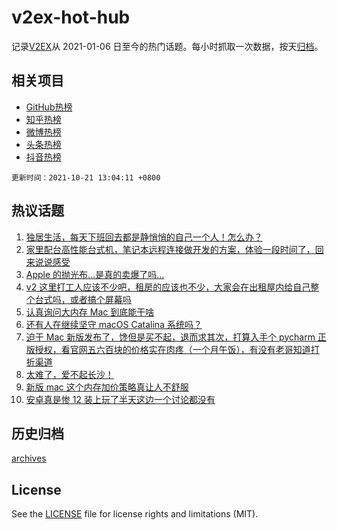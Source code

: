 # v2ex-hot-hub

 记录[V2EX](https://www.v2ex.com/)从 2021-01-06 日至今的热门话题。每小时抓取一次数据，按天[归档](archives)。
 
 ## 相关项目

- [GitHub热榜](https://github.com/snaildev/github-hot-hub)
- [知乎热榜](https://github.com/snaildev/zhihu-hot-hub)
- [微博热榜](https://github.com/snaildev/weibo-hot-hub)
- [头条热榜](https://github.com/snaildev/toutiao-hot-hub)
- [抖音热榜](https://github.com/snaildev/douyin-hot-hub)


 `更新时间：2021-10-21 13:04:11 +0800`

## 热议话题

1. [独居生活，每天下班回去都是静悄悄的自己一个人！怎么办？](https://www.v2ex.com/t/809267)
1. [家里配台高性能台式机，笔记本远程连接做开发的方案，体验一段时间了，回来说说感受](https://www.v2ex.com/t/809259)
1. [Apple 的抛光布…是真的卖爆了吗…](https://www.v2ex.com/t/809283)
1. [v2 这里打工人应该不少吧，租房的应该也不少，大家会在出租屋内给自己整个台式吗，或者搞个屏幕吗](https://www.v2ex.com/t/809392)
1. [认真询问大内存 Mac 到底能干啥](https://www.v2ex.com/t/809265)
1. [还有人在继续坚守 macOS Catalina 系统吗？](https://www.v2ex.com/t/809272)
1. [迫于 Mac 新版发布了，馋但是买不起，退而求其次，打算入手个 pycharm 正版授权，看官网五六百块的价格实在肉疼（一个月午饭），有没有老哥知道打折渠道](https://www.v2ex.com/t/809182)
1. [太难了，爱不起长沙！](https://www.v2ex.com/t/809194)
1. [新版 mac 这个内存加价策略真让人不舒服](https://www.v2ex.com/t/809209)
1. [安卓真是惨 12 装上玩了半天这边一个讨论都没有](https://www.v2ex.com/t/809215)

## 历史归档

[archives](archives)

## License

See the [LICENSE](LICENSE) file for license rights and limitations (MIT).
